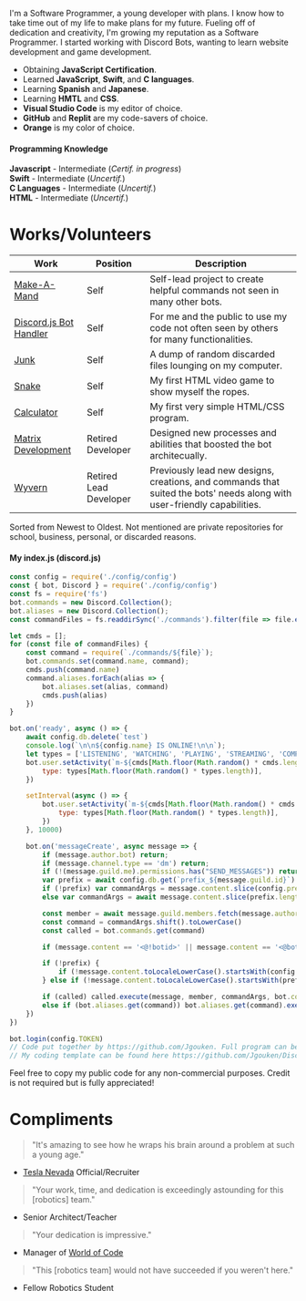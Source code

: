 I'm a Software Programmer, a young developer with plans. I know how to take time out of my life to make plans for my future. Fueling off of dedication and creativity, I'm growing my reputation as a Software Programmer. I started working with Discord Bots, wanting to learn website development and game development.

- Obtaining **JavaScript Certification**.
- Learned **JavaScript**, **Swift**, and **C languages**.
- Learning **Spanish** and **Japanese**.
- Learning **HMTL** and **CSS**.
- **Visual Studio Code** is my editor of choice.
- **GitHub** and **Replit** are my code-savers of choice.
- **Orange** is my color of choice.

#### Programming Knowledge
**Javascript** - Intermediate (*Certif. in progress*)\
**Swift** - Intermediate (*Uncertif.*)\
**C Languages** - Intermediate (*Uncertif.*)\
**HTML** - Intermediate (*Uncertif.*)

# Works/Volunteers

Work  | Position | Description
------------- | ------------- | -------------
[Make-A-Mand](https://github.com/Jgouken/MakeAMand) | Self | Self-lead project to create helpful commands not seen in many other bots.
[Discord.js Bot Handler](https://github.com/Jgouken/Discord.js-Basic-Bot-Handler) | Self | For me and the public to use my code not often seen by others for many functionalities.
[Junk](https://github.com/Jgouken/Junk) | Self | A dump of random discarded files lounging on my computer.
[Snake](https://github.com/Jgouken/snake) | Self | My first HTML video game to show myself the ropes.
[Calculator](https://github.com/Jgouken/calculator) | Self | My first very simple HTML/CSS program.
[Matrix Development](https://github.com/MatrixDevelopment-GH) | Retired Developer | Designed new processes and abilities that boosted the bot architecually.
[Wyvern](https://discordbotlist.com/bots/wyvern) | Retired Lead Developer | Previously lead new designs, creations, and commands that suited the bots' needs along with user-friendly capabilities.

Sorted from Newest to Oldest. Not mentioned are private repositories for school, business, personal, or discarded reasons.
#### My index.js (discord.js)

```javascript
const config = require('./config/config')
const { bot, Discord } = require('./config/config')
const fs = require('fs')
bot.commands = new Discord.Collection();
bot.aliases = new Discord.Collection();
const commandFiles = fs.readdirSync('./commands').filter(file => file.endsWith('.js'));

let cmds = [];
for (const file of commandFiles) {
	const command = require(`./commands/${file}`);
	bot.commands.set(command.name, command);
	cmds.push(command.name)
	command.aliases.forEach(alias => {
		bot.aliases.set(alias, command)
		cmds.push(alias)
	})
}

bot.on('ready', async () => {
	await config.db.delete(`test`)
	console.log(`\n\n${config.name} IS ONLINE!\n\n`);
	let types = ['LISTENING', 'WATCHING', 'PLAYING', 'STREAMING', 'COMPETING'];
	bot.user.setActivity(`m-${cmds[Math.floor(Math.random() * cmds.length)]}`, {
		type: types[Math.floor(Math.random() * types.length)],
	})

	setInterval(async () => {
		bot.user.setActivity(`m-${cmds[Math.floor(Math.random() * cmds.length)]}`, {
			type: types[Math.floor(Math.random() * types.length)],
		})
	}, 10000)

	bot.on('messageCreate', async message => {
		if (message.author.bot) return;
		if (message.channel.type == 'dm') return;
		if (!(message.guild.me).permissions.has("SEND_MESSAGES")) return;
		var prefix = await config.db.get(`prefix_${message.guild.id}`)
		if (!prefix) var commandArgs = message.content.slice(config.prefix.length).trim().split(/ +/);
		else var commandArgs = await message.content.slice(prefix.length).trim().split(/ +/)

		const member = await message.guild.members.fetch(message.author)
		const command = commandArgs.shift().toLowerCase()
		const called = bot.commands.get(command)

		if (message.content == '<@!botid>' || message.content == '<@botid>') return bot.commands.get('start').execute(message, member, commandArgs, bot.commands, config, bot)

		if (!prefix) {
			if (!message.content.toLocaleLowerCase().startsWith(config.prefix.toLocaleLowerCase())) return
		} else if (!message.content.toLocaleLowerCase().startsWith(prefix)) return;

		if (called) called.execute(message, member, commandArgs, bot.commands, config, bot)
		else if (bot.aliases.get(command)) bot.aliases.get(command).execute(message, member, commandArgs, bot.commands, config, bot)
	})
})

bot.login(config.TOKEN)
// Code put together by https://github.com/Jgouken. Full program can be found here https://github.com/Jgouken/MakeAMand.
// My coding template can be found here https://github.com/Jgouken/Discord.js-Basic-Bot-Handler.
```
Feel free to copy my public code for any non-commercial purposes. Credit is not required but is fully appreciated!

# Compliments

> "It's amazing to see how he wraps his brain around a problem at such a young age."
- [Tesla Nevada](https://www.tesla.com/gigafactory) Official/Recruiter
> "Your work, time, and dedication is exceedingly astounding for this [robotics] team."
- Senior Architect/Teacher
> "Your dedication is impressive."
- Manager of [World of Code](http://discord.gg/program)
> "This [robotics team] would not have succeeded if you weren't here."
- Fellow Robotics Student
